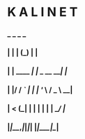 # K A L I N E T
###  _         _ _            _   
### | |       | (_)          | |  
### | | ____ _| |_ _ __   ___| |_ 
### | |/ / _` | | | '_ \ / _ \ __|
### |   < (_| | | | | | |  __/ |_ 
### |_|\_\__,_|_|_|_| |_|\___|\__|
                               
                               


                                                          
                                                          

